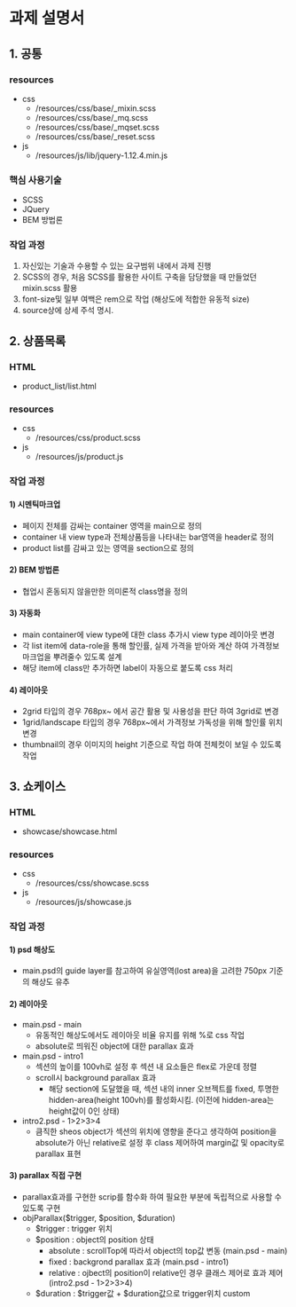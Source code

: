 # 과제 설명서
## 1. 공통
### resources
+ css
  + /resources/css/base/_mixin.scss
  + /resources/css/base/_mq.scss
  + /resources/css/base/_mqset.scss
  + /resources/css/base/_reset.scss
+ js
  + /resources/js/lib/jquery-1.12.4.min.js
### 핵심 사용기술
+ SCSS
+ JQuery 
+ BEM 방법론
### 작업 과정
1) 자신있는 기술과 수용할 수 있는 요구범위 내에서 과제 진행
2) SCSS의 경우, 처음 SCSS를 활용한 사이트 구축을 담당했을 때 만들었던 mixin.scss 활용
3) font-size및 일부 여백은 rem으로 작업 (해상도에 적합한 유동적 size) 
4) source상에 상세 주석 명시.


## 2. 상품목록
### HTML
+ product_list/list.html
### resources
+ css
  + /resources/css/product.scss
+ js
  + /resources/js/product.js
### 작업 과정
#### 1) 시멘틱마크업
+ 페이지 전체를 감싸는 container 영역을 main으로 정의
+ container 내 view type과 전체상품등을 나타내는 bar영역을 header로 정의
+ product list를 감싸고 있는 영역을 section으로 정의

#### 2) BEM 방법론
+ 협업시 혼동되지 않을만한 의미론적 class명을 정의

#### 3) 자동화
+ main container에 view type에 대한 class 추가시 view type 레이아웃 변경
+ 각 list item에 data-role을 통해 할인률, 실제 가격을 받아와 계산 하여 가격정보 마크업을 뿌려줄수 있도록 설계
+ 해당 item에 class만 추가하면 label이 자동으로 붙도록 css 처리
 
#### 4) 레이아웃
+ 2grid 타입의 경우 768px~ 에서 공간 활용 및 사용성을 판단 하여 3grid로 변경
+ 1grid/landscape 타입의 경우 768px~에서 가격정보 가독성을 위해 할인률 위치 변경
+ thumbnail의 경우 이미지의 height 기준으로 작업 하여 전체컷이 보일 수 있도록 작업


## 3. 쇼케이스
### HTML
+ showcase/showcase.html
### resources
+ css
  + /resources/css/showcase.scss
+ js
  + /resources/js/showcase.js
### 작업 과정
#### 1) psd 해상도
+ main.psd의 guide layer를 참고하여 유실영역(lost area)을 고려한 750px 기준의 해상도 유추

#### 2) 레이아웃
+ main.psd - main
  + 유동적인 해상도에서도 레이아웃 비율 유지를 위해 %로 css 작업
  + absolute로 띄워진 object에 대한 parallax 효과
+ main.psd - intro1
  + 섹션의 높이를 100vh로 설정 후 섹션 내 요소들은 flex로 가운데 정렬
  + scroll시 background parallax 효과
	  + 해당 section에 도달했을 때, 섹션 내의 inner 오브젝트를 fixed, 투명한 hidden-area(height 100vh)를 활성화시킴. (이전에 hidden-area는 height값이 0인 상태)
+ intro2.psd - 1>2>3>4
  + 큼직한 sheos object가 섹션의 위치에 영향을 준다고 생각하여 position을 absolute가 아닌 relative로 설정 후 class 제어하여 margin값 및 opacity로 parallax 표현

#### 3) parallax 직접 구현
+ parallax효과를 구현한 scrip를 함수화 하여 필요한 부분에 독립적으로 사용할 수 있도록 구현
+ objParallax($trigger, $position, $duration) 
  + $trigger : trigger 위치
  + $position : object의 position 상태 
      + absolute : scrollTop에 따라서 object의 top값 변동 (main.psd - main)
      + fixed : backgrond parallax 효과 (main.psd - intro1)
      + relative : ojbect의 position이 relative인 경우 클래스 제어로 효과 제어 (intro2.psd - 1>2>3>4)
  + $duration : $trigger값 + $duration값으로 trigger위치 custom
